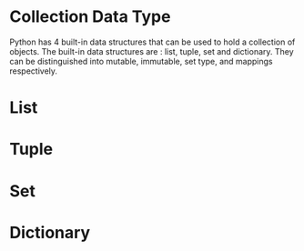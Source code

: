 # Collection Data Type

Python has 4 built-in data structures that can be used to hold a collection of objects. The built-in data structures are : list, tuple, set and dictionary. They can be distinguished into mutable, immutable, set type, and mappings respectively.

# List

# Tuple

# Set

# Dictionary
